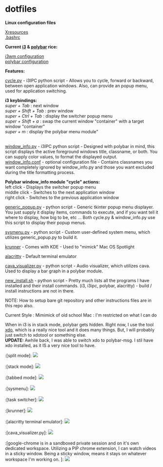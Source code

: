 # dotfiles
<b>Linux configuration files</b>

[Xresources](https://github.com/tobeypeters/dotfiles/blob/master/.Xresources)<br>
[.bashrc](https://github.com/tobeypeters/dotfiles/blob/master/.bashrc)<br>

<b>Current [i3](https://i3wm.org/) & [polybar](https://github.com/polybar/polybar) rice:</b>

[i3wm configuration](https://github.com/tobeypeters/dotfiles/blob/master/.config/i3/config)<br>
[polybar configuration](https://github.com/tobeypeters/dotfiles/blob/master/.config/polybar/config.iniE)

<b>Features:</b>

[cycle.py](.config/polybar/scripts/cycle.py)  - i3IPC python script - Allows you to cycle, forward or backward, between open application windows.  Also, can provide an popup menu, used for application switching.

<b>i3 keybindings:</b><br>
<i>super + Tab</i> : next window<br>
<i>super + Shift + Tab</i> : prev window<br>
<i>super + Ctrl + Tab</i> : display the switcher popup menu<br>
<i>super + Shift + a</i> : swap the current window "container" with a target window "container"<br>
<i>super + m</i> : display the polybar menu module"<br>
<br>

[window_info.py](.config/polybar/scripts/window_info.py)  - i3IPC python script - Designed with polybar in mind, this script displays the active foreground windows title, classname, or both.  You can supply color values, to format the displayed output.<br>
[window_info.conf](.config/polybar/scripts/window_info.conf)  - optional configuration file - Contains classnames you want completely ignored by window_info.py and those you want excluded during the title formatting process.

<b>Polybar window_info module "cycle" actions:</b><br>
left click - Displays the switcher popup menu<br>
middle click - Switches to the next application window<br>
right click - Switches to the previous application window

[generic_popup.py](.config/polybar/scripts/generic_popup.py)  - python script - Generic tkinter popup menu displayer.  You just supply it display items, commands to execute, and if you want tell it where to display, how big to be, etc ... Both cycle.py & window_info.py use this script to display their popup menus.

[sysmenu.py](.config/polybar/scripts/sysmenu.py)  - python script - Custom user-defined system menu, which utilizes generic_popup.py to build it.

[krunner](https://userbase.kde.org/Plasma/Krunner)  - Comes with KDE - Used to "mimick" Mac OS Spotlight

[alacritty](https://github.com/alacritty/alacritty)  - Default terminal emulator

[cava_visualizer.py](https://github.com/tobeypeters/dotfiles/blob/master/.config/polybar/scripts/cava_visualizer.py)  - python script - Audio visualizer, which utilizes cava.  Used to display a bar graph in a polybar module.

[new_install.sh](https://github.com/tobeypeters/dotfiles/blob/master/new_install.sh)  - python script - Pretty much lists all the programs I have installed and their install commands.  (i3, i3ipc, polybar, alacritty) - build / install instructions are not in there.

NOTE: How to setup bare git repository and other instructions files are in this repo also.

Current Style : Mimimick of old school Mac : I'm restricted on what I can do

When in i3 is in stack mode, polybar gets hidden.  Right now, I use the tool [xdo](https://github.com/baskerville/xdo), which is a really nice tool and it does many things.  But, I will probably just switch to xdotool or something else.<br><b>UPDATE:</b> Awhile back, I was able to switch xdo to polybar-msg. I stil have xdo installed, as it IS a very nice tool to have.

:[split mode]:
<img src="images/currentdesktop1.png" /><br><br>
:[stack mode]:
<img src="images/currentdesktop2.png" /><br><br>
:[tabbed mode]:
<img src="images/currentdesktop3.png" /><br><br>
:[sysmenu]:
<img src="images/currentdesktop4.png" /><br><br>
:[task switcher]:
<img src="images/currentdesktop5.png" /><br><br>
:[krunner]:
<img src="images/currentdesktop6.png" /><br><br>
:[alacritty terminal emulator]:
<img src="images/currentdesktop7.png" /><br><br>
:[cava_visualizer.py]:
<img src="images/currentdesktop8.png" /><br><br>
:[google-chrome is in a sandboxed private session and on it's own dedicated workspace.  Utilizing a PIP chrome extension, I can watch videos in a sticky window.  Being a sticky window, means it stays on whatever workspace I'm working on. ]:
<img src="images/currentdesktop9.png" />
